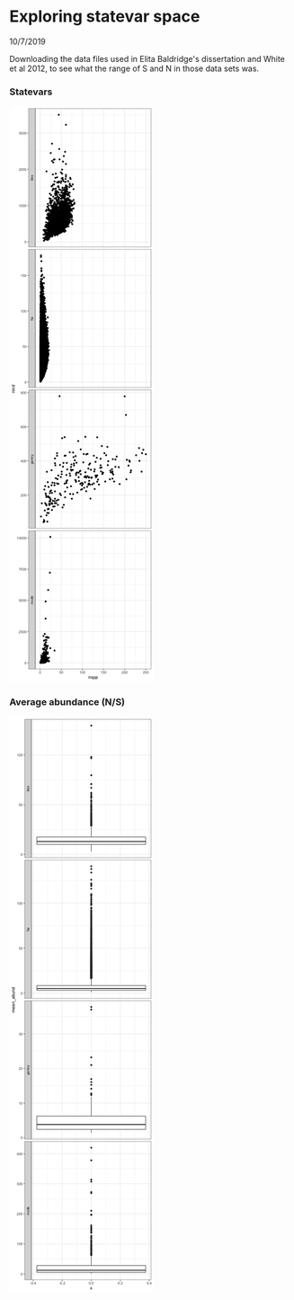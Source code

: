 Exploring statevar space
================
10/7/2019

Downloading the data files used in Elita Baldridge's dissertation and White et al 2012, to see what the range of S and N in those data sets was.

### Statevars

![](misc_abund_statevars_files/figure-markdown_github/process%20statevars-1.png)

### Average abundance (N/S)

![](misc_abund_statevars_files/figure-markdown_github/mean%20abund%20plots-1.png)
